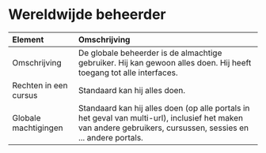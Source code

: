 # Wereldwijde beheerder

| Element | Omschrijving |
| :--- | :--- |
| Omschrijving | De globale beheerder is de almachtige gebruiker. Hij kan gewoon alles doen. Hij heeft toegang tot alle interfaces. |
| Rechten in een cursus | Standaard kan hij alles doen. |
| Globale machtigingen | Standaard kan hij alles doen \(op alle portals in het geval van multi-url\), inclusief het maken van andere gebruikers, cursussen, sessies en ... andere portals. |

